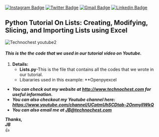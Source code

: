 [![Instagram Badge](https://img.shields.io/badge/Instagram-%23E4405F.svg?&style=flat-square&logo=instagram&logoColor=white&color=071A2C&link=https://www.instagram.com/technochest)](https://www.instagram.com/technochest)
[![Twitter Badge](https://img.shields.io/badge/Twitter-%231877F2.svg?&style=flat-square&logo=twitter&logoColor=white&color=071A2C&link=https://twitter.com/technochest1)](https://twitter.com/technochest1)
[![Gmail Badge](https://img.shields.io/badge/Gmail-%231877F2.svg?&style=flat-square&logo=gmail&logoColor=white&color=071A2C&link=mailto:jb@technochest.com)](mailto:jb@technochest.com)
[![Linkedin Badge](https://img.shields.io/badge/LinkedIn-%230077B5.svg?&style=flat-square&logo=linkedin&logoColor=white&color=071A2C&link=https://www.linkedin.com/in/technochest/)](https://www.linkedin.com/in/technochest/)

## Python Tutorial On Lists: Creating, Modifying, Slicing, and Importing Lists using Excel 
![Technochest youtube2](https://user-images.githubusercontent.com/85039215/120913737-4e265c00-c667-11eb-83f6-346e7c45b94c.png)
#### ***This is the the code that we used in our tutorial video on Youtube.***

1. **Details:**    
   - **Lists.py**-This is the file that contains all the codes that we wrote in our tutorial.
   - Libararies used in this example: **Openpyexcel

* ***You can check out my website at http://www.technochest.com for useful information.***
* ***You can also checkout my Youtube channel here: https://www.youtube.com/channel/UCptmUhSCDtab-2OnmylIWkQ***
* ***You can also email me at JB@technochest.com***

***Thanks,***  
***JB***  
:+1:

